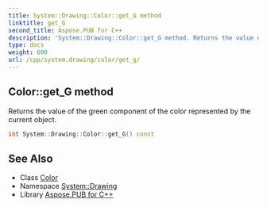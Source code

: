 ```yaml
---
title: System::Drawing::Color::get_G method
linktitle: get_G
second_title: Aspose.PUB for C++
description: 'System::Drawing::Color::get_G method. Returns the value of the green component of the color represented by the current object in C++.'
type: docs
weight: 600
url: /cpp/system.drawing/color/get_g/
---
```

## Color::get_G method


Returns the value of the green component of the color represented by the current object.

```cpp
int System::Drawing::Color::get_G() const
```

## See Also

* Class [Color](../)
* Namespace [System::Drawing](../../)
* Library [Aspose.PUB for C++](../../../)
